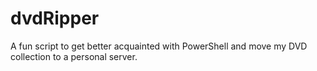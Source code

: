# dvdRipper

A fun script to get better acquainted with PowerShell and move my DVD collection to a personal server.